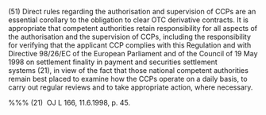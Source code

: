 (51) Direct rules regarding the authorisation and supervision of CCPs are an essential corollary to the obligation to clear OTC derivative contracts. It is appropriate that competent authorities retain responsibility for all aspects of the authorisation and the supervision of CCPs, including the responsibility for verifying that the applicant CCP complies with this Regulation and with Directive 98/26/EC of the European Parliament and of the Council of 19 May 1998 on settlement finality in payment and securities settlement systems (21), in view of the fact that those national competent authorities remain best placed to examine how the CCPs operate on a daily basis, to carry out regular reviews and to take appropriate action, where necessary.

%%% (21)  OJ L 166, 11.6.1998, p. 45.